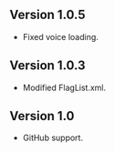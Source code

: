 ## Version 1.0.5
- Fixed voice loading.

## Version 1.0.3
- Modified FlagList.xml.

## Version 1.0
- GitHub support.
